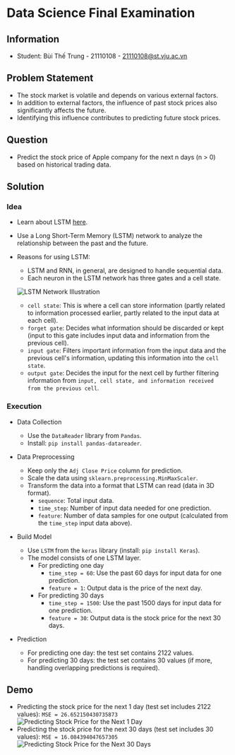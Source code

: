 # Data Science Final Examination

## Information
- Student: Bùi Thế Trung - 21110108 - 21110108@st.vju.ac.vn

## Problem Statement

- The stock market is volatile and depends on various external factors.
- In addition to external factors, the influence of past stock prices also significantly affects the future.
- Identifying this influence contributes to predicting future stock prices.

## Question

- Predict the stock price of Apple company for the next n days (n > 0) based on historical trading data.

## Solution

### Idea
- Learn about LSTM [here](https://dominhhai.github.io/vi/2017/10/what-is-lstm/).
- Use a Long Short-Term Memory (LSTM) network to analyze the relationship between the past and the future.
- Reasons for using LSTM:
  - LSTM and RNN, in general, are designed to handle sequential data.
  - Each neuron in the LSTM network has three gates and a cell state.
  
  ![LSTM Network Illustration](./img/lstmNet.png)
    - `cell state`: This is where a cell can store information (partly related to information processed earlier, partly related to the input data at each cell).
    - `forget gate`: Decides what information should be discarded or kept (input to this gate includes input data and information from the previous cell).
    - `input gate`: Filters important information from the input data and the previous cell's information, updating this information into the `cell state`.
    - `output gate`: Decides the input for the next cell by further filtering information from `input, cell state, and information received from the previous cell`.

### Execution

- Data Collection
  - Use the `DataReader` library from `Pandas`.
  - Install: `pip install pandas-datareader`.

- Data Preprocessing
  - Keep only the `Adj Close Price` column for prediction.
  - Scale the data using `sklearn.preprocessing.MinMaxScaler`.
  - Transform the data into a format that LSTM can read (data in 3D format).
    - `sequence`: Total input data.
    - `time_step`: Number of input data needed for one prediction.
    - `feature`: Number of data samples for one output (calculated from the `time_step` input data above).

- Build Model
  - Use `LSTM` from the `keras` library (install: `pip install Keras`).
  - The model consists of one LSTM layer.
    - For predicting one day
      - `time_step = 60`: Use the past 60 days for input data for one prediction.
      - `feature = 1`: Output data is the price of the next day.
    - For predicting 30 days
      - `time_step = 1500`: Use the past 1500 days for input data for one prediction.
      - `feature = 30`: Output data is the stock price for the next 30 days.

- Prediction
  - For predicting one day: the test set contains 2122 values.
  - For predicting 30 days: the test set contains 30 values (if more, handling overlapping predictions is required).

## Demo
  - Predicting the stock price for the next 1 day (test set includes 2122 values): `MSE = 26.652150430735873`
  ![Predicting Stock Price for the Next 1 Day](./img/predict1Day.png)
  - Predicting the stock price for the next 30 days (test set includes 30 values): `MSE = 16.084394047657305`
  ![Predicting Stock Price for the Next 30 Days](./img/predict30Days.png)
